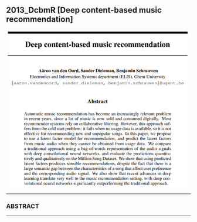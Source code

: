## 2013_DcbmR [Deep content-based music recommendation]

![main](./image/main.PNG)

---

### ABSTRACT    

---